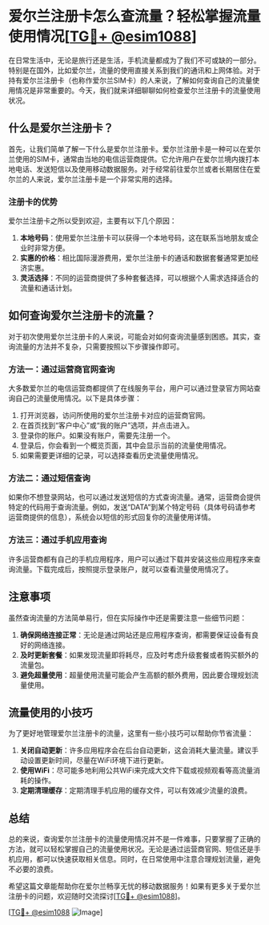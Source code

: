 # 爱尔兰注册卡怎么查流量？轻松掌握流量使用情况[[TG💪+ @esim1088](https://t.me/s/esim1088)]

在日常生活中，无论是旅行还是生活，手机流量都成为了我们不可或缺的一部分。特别是在国外，比如爱尔兰，流量的使用直接关系到我们的通讯和上网体验。对于持有爱尔兰注册卡（也称作爱尔兰SIM卡）的人来说，了解如何查询自己的流量使用情况是非常重要的。今天，我们就来详细聊聊如何检查爱尔兰注册卡的流量使用状况。

## 什么是爱尔兰注册卡？

首先，让我们简单了解一下什么是爱尔兰注册卡。爱尔兰注册卡是一种可以在爱尔兰使用的SIM卡，通常由当地的电信运营商提供。它允许用户在爱尔兰境内拨打本地电话、发送短信以及使用移动数据服务。对于经常前往爱尔兰或者长期居住在爱尔兰的人来说，爱尔兰注册卡是一个非常实用的选择。

### 注册卡的优势

爱尔兰注册卡之所以受到欢迎，主要有以下几个原因：

1. **本地号码**：使用爱尔兰注册卡可以获得一个本地号码，这在联系当地朋友或企业时非常方便。
2. **实惠的价格**：相比国际漫游费用，爱尔兰注册卡的通话和数据套餐通常更加经济实惠。
3. **灵活选择**：不同的运营商提供了多种套餐选择，可以根据个人需求选择适合的流量和通话计划。

## 如何查询爱尔兰注册卡的流量？

对于初次使用爱尔兰注册卡的人来说，可能会对如何查询流量感到困惑。其实，查询流量的方法并不复杂，只需要按照以下步骤操作即可。

### 方法一：通过运营商官网查询

大多数爱尔兰的电信运营商都提供了在线服务平台，用户可以通过登录官方网站查询自己的流量使用情况。以下是具体步骤：

1. 打开浏览器，访问所使用的爱尔兰注册卡对应的运营商官网。
2. 在首页找到“客户中心”或“我的账户”选项，并点击进入。
3. 登录你的账户。如果没有账户，需要先注册一个。
4. 登录后，你会看到一个概览页面，其中会显示当前的流量使用情况。
5. 如果需要更详细的记录，可以选择查看历史流量使用情况。

### 方法二：通过短信查询

如果你不想登录网站，也可以通过发送短信的方式查询流量。通常，运营商会提供特定的代码用于查询流量。例如，发送“DATA”到某个特定号码（具体号码请参考运营商提供的信息），系统会以短信的形式回复你的流量使用详情。

### 方法三：通过手机应用查询

许多运营商都有自己的手机应用程序，用户可以通过下载并安装这些应用程序来查询流量。下载完成后，按照提示登录账户，就可以查看流量使用情况了。

## 注意事项

虽然查询流量的方法简单易行，但在实际操作中还是需要注意一些细节问题：

1. **确保网络连接正常**：无论是通过网站还是应用程序查询，都需要保证设备有良好的网络连接。
2. **及时更新套餐**：如果发现流量即将耗尽，应及时考虑升级套餐或者购买额外的流量包。
3. **避免超量使用**：超量使用流量可能会产生高额的额外费用，因此要合理规划流量使用。

## 流量使用的小技巧

为了更好地管理爱尔兰注册卡的流量，这里有一些小技巧可以帮助你节省流量：

1. **关闭自动更新**：许多应用程序会在后台自动更新，这会消耗大量流量。建议手动设置更新时间，尽量在WiFi环境下进行更新。
2. **使用WiFi**：尽可能多地利用公共WiFi来完成大文件下载或视频观看等高流量消耗的操作。
3. **定期清理缓存**：定期清理手机应用的缓存文件，可以有效减少流量的浪费。

## 总结

总的来说，查询爱尔兰注册卡的流量使用情况并不是一件难事，只要掌握了正确的方法，就可以轻松掌握自己的流量使用状况。无论是通过运营商官网、短信还是手机应用，都可以快速获取相关信息。同时，在日常使用中注意合理规划流量，避免不必要的浪费。

希望这篇文章能帮助你在爱尔兰畅享无忧的移动数据服务！如果有更多关于爱尔兰注册卡的问题，欢迎随时交流探讨[[TG💪+ @esim1088](https://t.me/s/esim1088)]。

[[TG💪+ @esim1088](https://t.me/s/esim1088) ![Image](https://i.postimg.cc/4NQfJmqS/Snipaste-2025-05-13-00-14-12.png)]